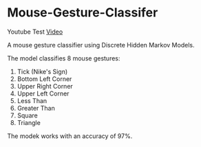 # Mouse-Gesture-Classifer

Youtube Test [Video](https://www.youtube.com/watch?v=dd29lo9ODI4)

A mouse gesture classifier using Discrete Hidden Markov Models.

The model classifies 8 mouse gestures:

1. Tick (Nike's Sign)
2. Bottom Left Corner
3. Upper Right Corner
4. Upper Left Corner
5. Less Than
6. Greater Than
7. Square
8. Triangle

The modek works with an accuracy of 97%. 
